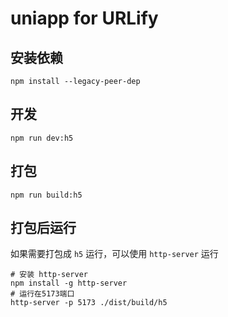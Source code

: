 # uniapp for URLify

## 安装依赖

```shell
npm install --legacy-peer-dep
```

## 开发

```shell
npm run dev:h5
```

## 打包

```shell
npm run build:h5
```

## 打包后运行

如果需要打包成 `h5` 运行，可以使用 `http-server` 运行

```shell
# 安装 http-server
npm install -g http-server
# 运行在5173端口
http-server -p 5173 ./dist/build/h5
```
